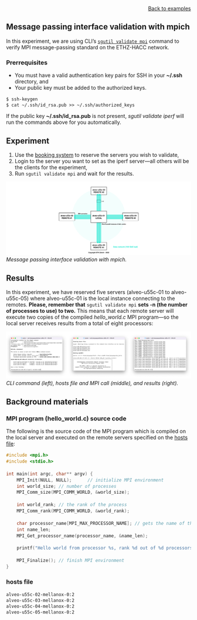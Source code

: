 <div id="readme" class="Box-body readme blob js-code-block-container">
<article class="markdown-body entry-content p-3 p-md-6" itemprop="text">
<p align="right">
<a href="https://github.com/fpgasystems/sgrt/blob/main/examples.md#examples">Back to examples</a>
</p>

# Message passing interface validation with mpich
In this experiment, we are using CLI’s [`sgutil validate mpi`](../cli/manual/sgutil-validate-mpi.md#sgutil-validate-mpi) command to verify MPI message-passing standard on the ETHZ-HACC network.

### Prerrequisites
* You must have a valid authentication key pairs for SSH in your **~/.ssh** directory, and
* Your public key must be added to the authorized keys. 

```
$ ssh-keygen
$ cat ~/.ssh/id_rsa.pub >> ~/.ssh/authorized_keys
```

If the public key **~/.ssh/id_rsa.pub** is not present, *sgutil validate iperf* will run the commands above for you automatically.

## Experiment
1. Use the [booking system](https://alveo-booking.ethz.ch/login.php) to reserve the servers you wish to validate,
2. Login to the server you want to set as the iperf server—all others will be the clients for the experiment,
3. Run ```sgutil validate mpi``` and wait for the results.

![Message passing interface validation with mpich.](./sgutil-validate-mpi.png "Message passing interface validation with mpich.")
*Message passing interface validation with mpich.*

## Results
In this experiment, we have reserved five servers (alveo-u55c-01 to alveo-u55c-05) where alveo-u55c-01 is the local instance connecting to the remotes. **Please, remember that** ```sgutil validate mpi``` **sets -n (the number of processes to use) to two.** This means that each remote server will execute two copies of the compiled *hello_world.c* MPI program—so the local server receives results from a total of eight processors:

![CLI command (left), hosts file and MPI call (middle), and results (right).](./sgutil-validate-mpi-results.png "CLI command (left), hosts file and MPI call (middle), and results (right).")
*CLI command (left), hosts file and MPI call (middle), and results (right).*

## Background materials

### MPI program (hello_world.c) source code
The following is the source code of the MPI program which is compiled on the local server and executed on the remote servers specified on the [hosts file](#hosts-file):

```c
#include <mpi.h>
#include <stdio.h>

int main(int argc, char** argv) {
	MPI_Init(NULL, NULL);      // initialize MPI environment
	int world_size; // number of processes
	MPI_Comm_size(MPI_COMM_WORLD, &world_size);

	int world_rank; // the rank of the process
	MPI_Comm_rank(MPI_COMM_WORLD, &world_rank);

	char processor_name[MPI_MAX_PROCESSOR_NAME]; // gets the name of the processor
	int name_len;
	MPI_Get_processor_name(processor_name, &name_len);

	printf("Hello world from processor %s, rank %d out of %d processors\n", processor_name, world_rank, world_size);

	MPI_Finalize(); // finish MPI environment
}
```

### hosts file
```
alveo-u55c-02-mellanox-0:2
alveo-u55c-03-mellanox-0:2
alveo-u55c-04-mellanox-0:2
alveo-u55c-05-mellanox-0:2
```